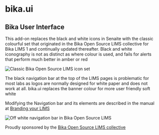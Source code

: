 # bika.ui
## Bika User Interface

This add-on replaces the black and white icons in Senaite with the classic colourful set that originated in the Bika Open Source LIMS collective for Bika LIMS 1 and continually updated thereafter. Black and white iconography is not as distinct as where colour is used, and fails for alerts that perform much better in amber or red

![Classic Bika Open Source LIMS icon set](https://www.bikalims.org/images/icons/bika-open-source-lims-example-classic-icon-set)

The black navigation bar at the top of the LIMS pages is problematic for most labs as logos are normally designed for white paper and does not work at all. bika.ui replaces the banner colour for more user friendly soft white

Modifying the Navigation bar and its elements are described in the manual at [Branding your LIMS](https://www.bikalims.org/manual/introduction-and-overview/client-facing-lab-portal/replace-you-lims-banner)

![Off white navigation bar in Bika Open Source LIMS](https://www.bikalims.org/images/off-white-navigation-bar-in-bika-open-source-lims)

Proudly sponsored by the [Bika Open Source LIMS collective](https://www.bikalims.org/)
